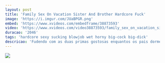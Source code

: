 ```yaml
---
layout: post
title: 'Family Sex On Vacation Sister And Brother Hardcore Fuck'
image: 'https://i.imgur.com/JUaBPGR.png'
embed: 'https://www.xvideos.com/embedframe/38873593'
video: 'https://www.xvideos.com/video38873593/family_sex_on_vacation_sister_and_brother_hardcore_fuck_i_am_boy_i_need_money_call_me_on_917738900971_'
duracao: '2046'
tags: 'hardcore sexy sucking blowjob wet horny big-cock big-dick'
descricao: 'Fudendo com as duas primas gostosas enquantos os pais dormem do lado.'
---
```

<a href="{{ page.url | prepend: site.baseurl | prepend: site.url }}"><img src="{{ page.image }}" /></a>
